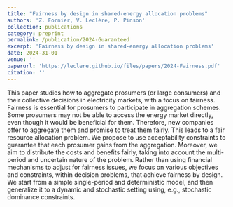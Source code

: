 ```yaml
---
title: "Fairness by design in shared-energy allocation problems"
authors: 'Z. Fornier, V. Leclère, P. Pinson'
collection: publications
category: preprint
permalink: /publication/2024-Guaranteed
excerpt: 'Fairness by design in shared-energy allocation problems'
date: 2024-31-01
venue: ''
paperurl: 'https://leclere.github.io/files/papers/2024-Fairness.pdf'
citation: ''
---
```

This paper studies how to aggregate prosumers (or large consumers) and their
collective decisions in electricity markets, with a focus on fairness. Fairness is
essential for prosumers to participate in aggregation schemes. Some prosumers
may not be able to access the energy market directly, even though it would
be beneficial for them. Therefore, new companies offer to aggregate them and
promise to treat them fairly. This leads to a fair resource allocation problem.
We propose to use acceptability constraints to guarantee that each prosumer gains
from the aggregation. Moreover, we aim to distribute the costs and benefits fairly,
taking into account the multi-period and uncertain nature of the problem. Rather
than using financial mechanisms to adjust for fairness issues, we focus on various
objectives and constraints, within decision problems, that achieve fairness by
design. We start from a simple single-period and deterministic model, and then
generalize it to a dynamic and stochastic setting using, e.g., stochastic dominance
constraints.